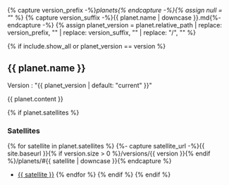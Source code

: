 {% capture version_prefix -%}_planets{% endcapture -%}{% assign null = "_" %}
{% capture version_suffix -%}{{ planet.name | downcase }}.md{%- endcapture -%}
{% assign planet_version = planet.relative_path | replace: version_prefix, "" | replace: version_suffix, "" | replace: "/", "" %}

{% if include.show_all or planet_version == version %}
## {{ planet.name }}

Version
: "{{ planet_version | default: "current" }}"

{{ planet.content }}

{% if planet.satellites %}
### Satellites

{% for satellite in planet.satellites %}
{%- capture satellite_url -%}{{ site.baseurl }}{% if version.size > 0 %}/versions/{{ version }}{% endif %}/planets/#{{ satellite | downcase }}{% endcapture %}
- [{{ satellite }}]({{satellite_url}})
{% endfor %}
{% endif %}
{% endif %}

